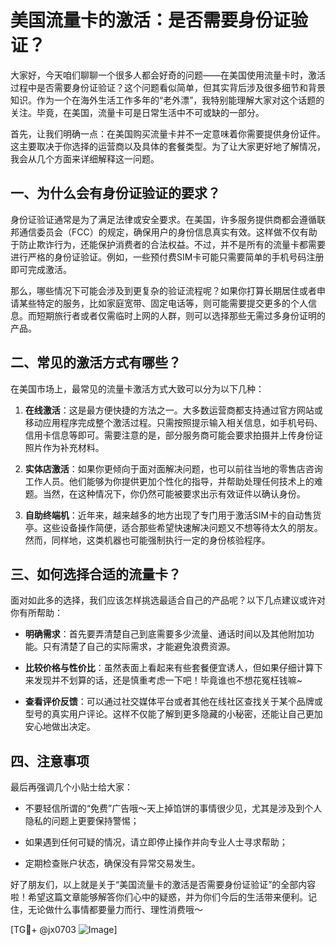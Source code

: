 # 美国流量卡的激活：是否需要身份证验证？

大家好，今天咱们聊聊一个很多人都会好奇的问题——在美国使用流量卡时，激活过程中是否需要身份证验证？这个问题看似简单，但其实背后涉及很多细节和背景知识。作为一个在海外生活工作多年的“老外漂”，我特别能理解大家对这个话题的关注。毕竟，在美国，流量卡可是日常生活中不可或缺的一部分。

首先，让我们明确一点：在美国购买流量卡并不一定意味着你需要提供身份证件。这主要取决于你选择的运营商以及具体的套餐类型。为了让大家更好地了解情况，我会从几个方面来详细解释这一问题。

## 一、为什么会有身份证验证的要求？

身份证验证通常是为了满足法律或安全要求。在美国，许多服务提供商都会遵循联邦通信委员会（FCC）的规定，确保用户的身份信息真实有效。这样做不仅有助于防止欺诈行为，还能保护消费者的合法权益。不过，并不是所有的流量卡都需要进行严格的身份证验证。例如，一些预付费SIM卡可能只需要简单的手机号码注册即可完成激活。

那么，哪些情况下可能会涉及到更复杂的验证流程呢？如果你打算长期居住或者申请某些特定的服务，比如家庭宽带、固定电话等，则可能需要提交更多的个人信息。而短期旅行者或者仅需临时上网的人群，则可以选择那些无需过多身份证明的产品。

## 二、常见的激活方式有哪些？

在美国市场上，最常见的流量卡激活方式大致可以分为以下几种：

1. **在线激活**：这是最方便快捷的方法之一。大多数运营商都支持通过官方网站或移动应用程序完成整个激活过程。只需按照提示输入相关信息，如手机号码、信用卡信息等即可。需要注意的是，部分服务商可能会要求拍摄并上传身份证照片作为补充材料。

2. **实体店激活**：如果你更倾向于面对面解决问题，也可以前往当地的零售店咨询工作人员。他们能够为你提供更加个性化的指导，并帮助处理任何技术上的难题。当然，在这种情况下，你仍然可能被要求出示有效证件以确认身份。

3. **自助终端机**：近年来，越来越多的地方出现了专门用于激活SIM卡的自动售货亭。这些设备操作简便，适合那些希望快速解决问题又不想等待太久的朋友。然而，同样地，这类机器也可能强制执行一定的身份核验程序。

## 三、如何选择合适的流量卡？

面对如此多的选择，我们应该怎样挑选最适合自己的产品呢？以下几点建议或许对你有所帮助：

- **明确需求**：首先要弄清楚自己到底需要多少流量、通话时间以及其他附加功能。只有清楚了自己的实际需求，才能避免浪费资源。
  
- **比较价格与性价比**：虽然表面上看起来有些套餐便宜诱人，但如果仔细计算下来发现并不划算的话，还是慎重考虑一下吧！毕竟谁也不想花冤枉钱嘛~

- **查看评价反馈**：可以通过社交媒体平台或者其他在线社区查找关于某个品牌或型号的真实用户评论。这样不仅能了解到更多隐藏的小秘密，还能让自己更加安心地做出决定。

## 四、注意事项

最后再强调几个小贴士给大家：

- 不要轻信所谓的“免费”广告哦～天上掉馅饼的事情很少见，尤其是涉及到个人隐私的问题上更要保持警惕；
  
- 如果遇到任何可疑的情况，请立即停止操作并向专业人士寻求帮助；
  
- 定期检查账户状态，确保没有异常交易发生。

好了朋友们，以上就是关于“美国流量卡的激活是否需要身份证验证”的全部内容啦！希望这篇文章能够解答你们心中的疑惑，并为你们今后的生活带来便利。记住，无论做什么事情都要量力而行、理性消费哦～

[TG💪+ @jx0703 ![Image](https://github.com/user-attachments/assets/dbca1d08-cadb-493c-b0ec-ad6f7a83f270)]